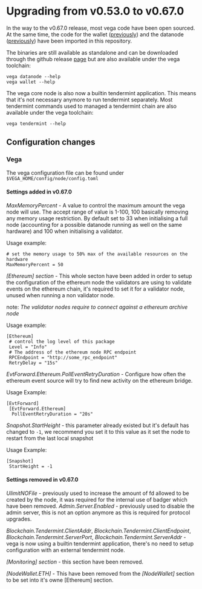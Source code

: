 Upgrading from v0.53.0 to v0.67.0
=================================

In the way to the v0.67.0 release, most vega code have been open sourced. At the same time, the code for the wallet ([previously](https://github.com/vegaprotocol/vegawallet)) and the datanode ([previously](https://github.com/vegaprotocol/data-node)) have been imported in this repository.

The binaries are still available as standalone and can be downloaded through the github release [page](https://github.com/vegaprotocol/vega/releases) but are also available under the vega toolchain:
```
vega datanode --help
vega wallet --help
```

The vega core node is also now a builtin tendermint application. This means that it's not necessary anymore to run tendermint separately. Most tendermint commands used to managed a tendermint chain are also available under the vega toolchain:
```
vega tendermint --help
```

## Configuration changes

### Vega

The vega configuration file can be found under `$VEGA_HOME/config/node/config.toml`

#### Settings added in v0.67.0

_MaxMemoryPercent_ - A value to control the maximum amount the vega node will use. The accept range of value is 1-100, 100 basically removing any memory usage restriction. By default set to 33 when initialising a full node (accounting for a possible datanode running as well on the same hardware) and 100 when initialising a validator.

Usage example:
```
# set the memory usage to 50% max of the available resources on the hardware
MaxMemoryPercent = 50
```

_[Ethereum] section_ - This whole secton have been added in order to setup the configuration of the ethereum node the validators are using to validate events on the ethereum chain, it's required to set it for a validator node, unused when running a non validator node.

note: *The validator nodes require to connect against a ethereum archive node*

Usage example:
```
[Ethereum]
 # control the log level of this package
 Level = "Info"
 # The address of the ethereum node RPC endpoint
 RPCEndpoint = "http://some_rpc_endpoint"
 RetryDelay = "15s"
```

_EvtForward.Ethereum.PollEventRetryDuration_ - Configure how often the ethereum event source will try to find new activity on the ethereum bridge.

Usage Example:
```
[EvtForward]
 [EvtForward.Ethereum]
  PollEventRetryDuration = "20s"
```

_Snapshot.StartHeight_ - this parameter already existed but it's default has changed to `-1`, we recommend you set it to this value as it set the node to restart from the last local snapshot

Usage Example:
```
[Snapshot]
 StartHeight = -1
```


#### Settings removed in v0.67.0

_UlimitNOFile_ - previously used to increase the amount of fd allowed to be created by the node, it was required for the internal use of badger which have been removed.
_Admin.Server.Enabled_ - previously used to disable the admin server, this is not an option anymore as this is required for protocol upgrades.

_Blockchain.Tendermint.ClientAddr_, _Blockchain.Tendermint.ClientEndpoint_, _Blockchain.Tendermint.ServerPort_, _Blockchain.Tendermint.ServerAddr_ - vega is now using a builtin tendermint application, there's no need to setup configuration with an external tendermint node.

_[Monitoring] section_ - this section have been removed.

_[NodeWallet.ETH]_ - This have been removed from the _[NodeWallet]_ section to be set into it's owne [Ethereum] section.
